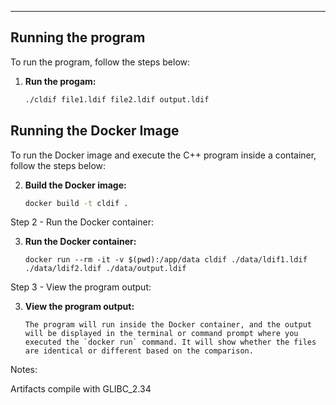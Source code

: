 ---

## Running the program

To run the program, follow the steps below:
1. **Run the progam:**

   ```bash
   ./cldif file1.ldif file2.ldif output.ldif

## Running the Docker Image

To run the Docker image and execute the C++ program inside a container, follow the steps below:

2. **Build the Docker image:**

   ```bash
   docker build -t cldif .

Step 2 - Run the Docker container:

3. **Run the Docker container:**

   ```
   docker run --rm -it -v $(pwd):/app/data cldif ./data/ldif1.ldif ./data/ldif2.ldif ./data/output.ldif 

Step 3 - View the program output:

3. **View the program output:**
   ```
   The program will run inside the Docker container, and the output will be displayed in the terminal or command prompt where you executed the `docker run` command. It will show whether the files are identical or different based on the comparison.

Notes:

Artifacts compile with GLIBC_2.34